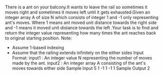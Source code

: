 There is a ant on your balcony.It wants to leave the rail so sometimes it moves right 
and sometimes it moves left until it gets exhausted.Given an integer array A of size N 
which consists of integer 1 and -1 only representing ant's moves.
Where 1 means ant moved unit distance towards the right side and -1 means it moved 
unit distance towards the left .Your task is to find and return the integer value 
representing how many times the ant reaches back to original starting position.
Note:
* Assume 1-based indexing
* Assume that the railing extends infinitely on the either sides
Input Format:
input1 : An integer value N representing the number of moves made by the ant.
input2 : An integer array A consisting of the ant's moves towards either side
Sample Input
5
1 -1 1 -1 1
Sample Output
2
